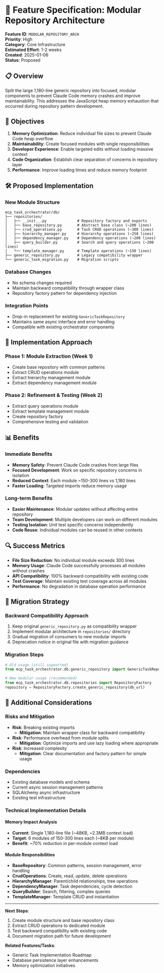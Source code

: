 # 🔧 Feature Specification: Modular Repository Architecture

**Feature ID**: `MODULAR_REPOSITORY_ARCH`  
**Priority**: High  
**Category**: Core Infrastructure  
**Estimated Effort**: 1-2 weeks  
**Created**: 2025-01-06  
**Status**: Proposed  

## 📋 Overview

Split the large 1,180-line generic repository into focused, modular components to prevent Claude Code memory crashes and improve maintainability. This addresses the JavaScript heap memory exhaustion that occurred during repository pattern development.

## 🎯 Objectives

1. **Memory Optimization**: Reduce individual file sizes to prevent Claude Code heap overflow
2. **Maintainability**: Create focused modules with single responsibilities  
3. **Developer Experience**: Enable targeted edits without loading massive context
4. **Code Organization**: Establish clear separation of concerns in repository layer
5. **Performance**: Improve loading times and reduce memory footprint

## 🛠️ Proposed Implementation

### New Module Structure
```
mcp_task_orchestrator/db/
├── repositories/
│   ├── __init__.py              # Repository factory and exports
│   ├── base_repository.py       # Abstract base class (~200 lines)
│   ├── crud_operations.py       # Task CRUD operations (~300 lines)
│   ├── hierarchy_manager.py     # Hierarchy operations (~250 lines)
│   ├── dependency_manager.py    # Dependency operations (~200 lines)
│   ├── query_builder.py         # Search and query operations (~200 lines)
│   └── template_manager.py      # Template operations (~150 lines)
├── generic_repository.py        # Legacy compatibility wrapper
└── generic_task_migration.py    # Migration scripts
```

### Database Changes
- No schema changes required
- Maintain backward compatibility through wrapper class
- Repository factory pattern for dependency injection

### Integration Points
- Drop-in replacement for existing `GenericTaskRepository`
- Maintains same async interface and error handling
- Compatible with existing orchestrator components

## 🔄 Implementation Approach

### Phase 1: Module Extraction (Week 1)
- Create base repository with common patterns
- Extract CRUD operations module
- Extract hierarchy management module
- Extract dependency management module

### Phase 2: Refinement & Testing (Week 2)
- Extract query operations module
- Extract template management module
- Create repository factory
- Comprehensive testing and validation

## 📊 Benefits

### Immediate Benefits
- **Memory Safety**: Prevent Claude Code crashes from large files
- **Focused Development**: Work on specific repository concerns in isolation
- **Reduced Context**: Each module ~150-300 lines vs 1,180 lines
- **Faster Loading**: Targeted imports reduce memory usage

### Long-term Benefits
- **Easier Maintenance**: Modular updates without affecting entire repository
- **Team Development**: Multiple developers can work on different modules
- **Testing Isolation**: Unit test specific concerns independently
- **Code Reuse**: Individual modules can be reused in other contexts

## 🔍 Success Metrics

- **File Size Reduction**: No individual module exceeds 300 lines
- **Memory Usage**: Claude Code successfully processes all modules without crashes
- **API Compatibility**: 100% backward compatibility with existing code
- **Test Coverage**: Maintain existing test coverage across all modules
- **Performance**: No degradation in database operation performance

## 🎯 Migration Strategy

### Backward Compatibility Approach
1. Keep original `generic_repository.py` as compatibility wrapper
2. Implement modular architecture in `repositories/` directory  
3. Gradual migration of consumers to new modular imports
4. Deprecation notice in original file with migration guidance

### Migration Steps
```python
# Old usage (still supported)
from mcp_task_orchestrator.db.generic_repository import GenericTaskRepository

# New modular usage (recommended)
from mcp_task_orchestrator.db.repositories import RepositoryFactory
repository = RepositoryFactory.create_generic_repository(db_url)
```

## 📝 Additional Considerations

### Risks and Mitigation
- **Risk**: Breaking existing imports
  - **Mitigation**: Maintain wrapper class for backward compatibility
- **Risk**: Performance overhead from module splits
  - **Mitigation**: Optimize imports and use lazy loading where appropriate
- **Risk**: Increased complexity
  - **Mitigation**: Clear documentation and factory pattern for simple usage

### Dependencies
- Existing database models and schema
- Current async session management patterns
- SQLAlchemy async infrastructure
- Existing test infrastructure

### Technical Implementation Details

#### Memory Impact Analysis
- **Current**: Single 1,180-line file (~48KB, ~2.3MB context load)
- **Target**: 6 modules of 150-300 lines each (~8KB per module)
- **Benefit**: ~70% reduction in per-module context load

#### Module Responsibilities
- **BaseRepository**: Common patterns, session management, error handling
- **CrudOperations**: Create, read, update, delete operations
- **HierarchyManager**: Parent/child relationships, tree operations
- **DependencyManager**: Task dependencies, cycle detection
- **QueryBuilder**: Search, filtering, complex queries
- **TemplateManager**: Template CRUD and instantiation

---

**Next Steps**: 
1. Create module structure and base repository class
2. Extract CRUD operations to dedicated module
3. Test backward compatibility with existing code
4. Document migration path for future development

**Related Features/Tasks**:
- Generic Task Implementation Roadmap
- Database persistence layer enhancements
- Memory optimization initiatives
